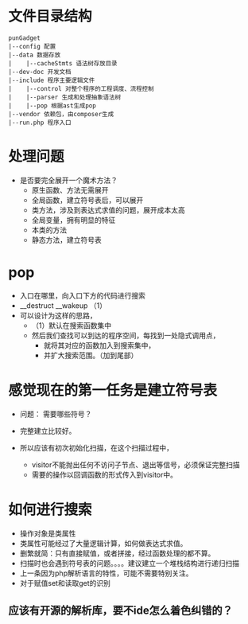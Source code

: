 # 文件目录结构
```
punGadget
|--config 配置
|--data 数据存放
|    |--cacheStmts 语法树存放目录
|--dev-doc 开发文档
|--include 程序主要逻辑文件
|    |--control 对整个程序的工程调度、流程控制
|    |--parser 生成和处理抽象语法树
|    |--pop 根据ast生成pop
|--vendor 依赖包，由composer生成
|--run.php 程序入口
```

# 处理问题
- 是否要完全展开一个魔术方法？
    - 原生函数、方法无需展开
    - 全局函数，建立符号表后，可以展开
    - 类方法，涉及到表达式求值的问题，展开成本太高
    - 全局变量，拥有明显的特征
    - 本类的方法
    - 静态方法，建立符号表
    
# pop
- 入口在哪里，向入口下方的代码进行搜索
- __destruct __wakeup （1）
- 可以设计为这样的思路，
    - （1）默认在搜索函数集中
    - 然后我们查找可以到达的程序空间，每找到一处隐式调用点，
        - 就将其对应的函数加入到搜索集中，
        - 并扩大搜索范围。（加到尾部）
        
# 感觉现在的第一任务是建立符号表
- 问题： 需要哪些符号？
- 完整建立比较好。

- 所以应该有初次初始化扫描，在这个扫描过程中，
    - visitor不能抛出任何不访问子节点、退出等信号，必须保证完整扫描
    - 需要的操作以回调函数的形式传入到visitor中。
    
# 如何进行搜索
- 操作对象是类属性
- 类属性可能经过了大量逻辑计算，如何做表达式求值。
- 删繁就简：只有直接赋值，或者拼接，经过函数处理的都不算。
- 扫描时也会遇到符号表的问题。。。。建议建立一个堆栈结构进行递归扫描
- 上一条因为php解析语言的特性，可能不需要特别关注。
- 对于赋值set和读取get的识别

## 应该有开源的解析库，要不ide怎么着色纠错的？

